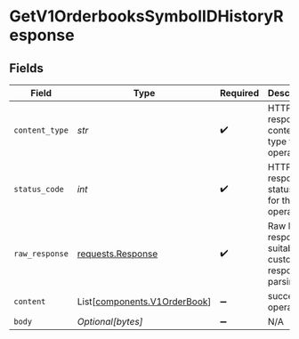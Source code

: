# GetV1OrderbooksSymbolIDHistoryResponse


## Fields

| Field                                                                                 | Type                                                                                  | Required                                                                              | Description                                                                           |
| ------------------------------------------------------------------------------------- | ------------------------------------------------------------------------------------- | ------------------------------------------------------------------------------------- | ------------------------------------------------------------------------------------- |
| `content_type`                                                                        | *str*                                                                                 | :heavy_check_mark:                                                                    | HTTP response content type for this operation                                         |
| `status_code`                                                                         | *int*                                                                                 | :heavy_check_mark:                                                                    | HTTP response status code for this operation                                          |
| `raw_response`                                                                        | [requests.Response](https://requests.readthedocs.io/en/latest/api/#requests.Response) | :heavy_check_mark:                                                                    | Raw HTTP response; suitable for custom response parsing                               |
| `content`                                         | List[[components.V1OrderBook](../../models/components/v1orderbook.md)]                | :heavy_minus_sign:                                                                    | successful operation                                                                  |
| `body`                                                                                | *Optional[bytes]*                                                                     | :heavy_minus_sign:                                                                    | N/A                                                                                   |